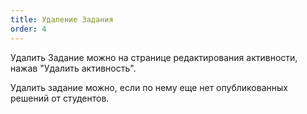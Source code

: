 ```yaml
---
title: Удаление Задания
order: 4
---
```


Удалить Задание можно на странице редактирования активности, нажав "Удалить активность".

Удалить задание можно, если по нему еще нет опубликованных решений от студентов.


